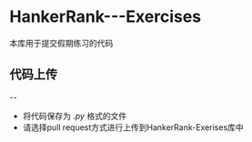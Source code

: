 # HankerRank---Exercises
本库用于提交假期练习的代码
## 代码上传
--
- 将代码保存为 *.py* 格式的文件
- 请选择pull request方式进行上传到HankerRank-Exerises库中
